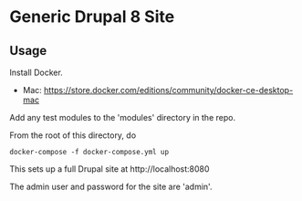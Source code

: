 # Generic Drupal 8 Site

## Usage
Install Docker.
* Mac: https://store.docker.com/editions/community/docker-ce-desktop-mac

Add any test modules to the 'modules' directory in the repo.

From the root of this directory, do
```
docker-compose -f docker-compose.yml up
```
This sets up a full Drupal site at http://localhost:8080

The admin user and password for the site are 'admin'.

